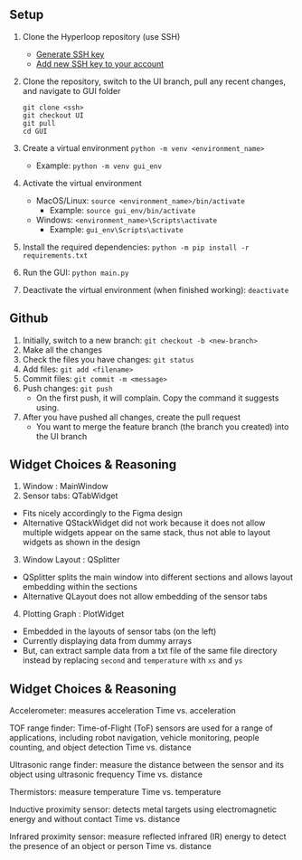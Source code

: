 ## Setup
1. Clone the Hyperloop repository (use SSH)
    * [Generate SSH key](https://docs.github.com/en/authentication/connecting-to-github-with-ssh/generating-a-new-ssh-key-and-adding-it-to-the-ssh-agent)
    * [Add new SSH key to your account](https://docs.github.com/en/authentication/connecting-to-github-with-ssh/adding-a-new-ssh-key-to-your-github-account)

2. Clone the repository, switch to the UI branch, pull any recent changes, and navigate to GUI folder
    ```
    git clone <ssh>
    git checkout UI
    git pull
    cd GUI
    ```

3. Create a virtual environment
    `python -m venv <environment_name>`
    * Example: `python -m venv gui_env`

4. Activate the virtual environment
    * MacOS/Linux: `source <environment_name>/bin/activate`
        * Example: `source gui_env/bin/activate`
    * Windows: `<environment_name>\Scripts\activate`
        * Example: `gui_env\Scripts\activate`

5. Install the required dependencies: `python -m pip install -r requirements.txt`

6. Run the GUI: `python main.py`

7. Deactivate the virtual environment (when finished working): `deactivate`

## Github
1. Initially, switch to a new branch: `git checkout -b <new-branch>`
2. Make all the changes
3. Check the files you have changes: `git status`
4. Add files: `git add <filename>`
5. Commit files: `git commit -m <message>`
6. Push changes: `git push`
   - On the first push, it will complain. Copy the command it suggests using.
7. After you have pushed all changes, create the pull request
   - You want to merge the feature branch (the branch you created) into the UI branch

## Widget Choices & Reasoning
1. Window : MainWindow
2. Sensor tabs: QTabWidget
- Fits nicely accordingly to the Figma design
- Alternative QStackWidget did not work because it does not allow multiple widgets appear on the same stack, thus not able to layout widgets as shown in the design
3. Window Layout : QSplitter
- QSplitter splits the main window into different sections and allows layout embedding within the sections
- Alternative QLayout does not allow embedding of the sensor tabs
4. Plotting Graph : PlotWidget
- Embedded in the layouts of sensor tabs (on the left)
- Currently displaying data from dummy arrays
- But, can extract sample data from a txt file of the same file directory instead by replacing `second` and `temperature` with `xs` and `ys`

## Widget Choices & Reasoning
Accelerometer: 
measures acceleration
Time vs. acceleration

TOF range finder: 
Time-of-Flight (ToF) sensors are used for a range of applications, including robot navigation, vehicle monitoring, people counting, and object detection
Time vs. distance 

Ultrasonic range finder: 
measure the distance between the sensor and its object using ultrasonic frequency
Time vs. distance

Thermistors: 
measure temperature
Time vs. temperature

Inductive proximity sensor: 
detects metal targets using electromagnetic energy and without contact
Time vs. distance 

Infrared proximity sensor: 
measure reflected infrared (IR) energy to detect the presence of an object or person
Time vs. distance 
